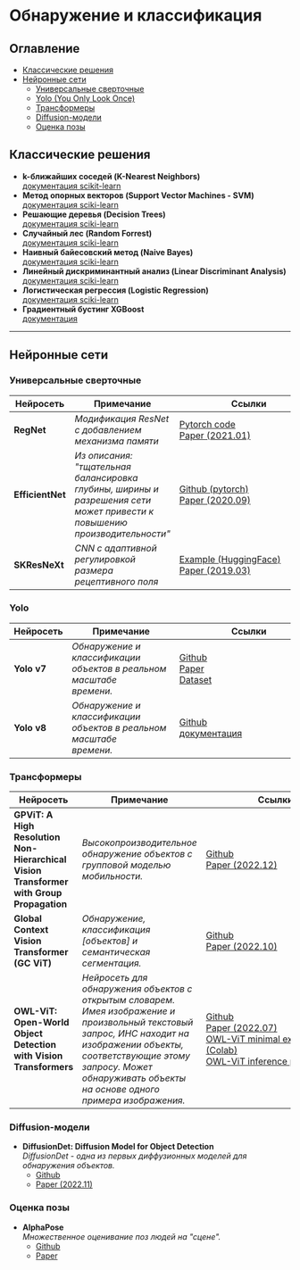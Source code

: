 # Обнаружение и классификация

## Оглавление
- [Классические решения](#Классические-решения)
- [Нейронные сети](#Нейронные-сети)
    - [Универсальные сверточные](#Универсальные-сверточные)
    - [Yolo (You Only Look Once)](#Yolo)
    - [Трансформеры](#Трансформеры)
    - [Diffusion-модели](#Diffusion-модели)
    - [Оценка позы](#Оценка-позы)
## Классические решения
- **k-ближайших соседей (K-Nearest Neighbors)**  
[документация scikit-learn](https://scikit-learn.org/stable/modules/neighbors.html)
- **Метод опорных векторов (Support Vector Machines - SVM)**  
[документация sciki-learn](https://scikit-learn.org/stable/modules/svm.html)
- **Решающие деревья (Decision Trees)**  
[документация sciki-learn](https://scikit-learn.org/stable/modules/tree.html)
- **Случайный лес (Random Forrest)**  
[документация sciki-learn](https://scikit-learn.org/stable/modules/generated/sklearn.ensemble.RandomForestClassifier.html)
- **Наивный байесовский метод (Naive Bayes)**  
[документация sciki-learn](https://scikit-learn.org/stable/modules/naive_bayes.html)
- **Линейный дискриминантный анализ (Linear Discriminant Analysis)**  
[документация sciki-learn](https://scikit-learn.org/stable/modules/generated/sklearn.discriminant_analysis.LinearDiscriminantAnalysis.html)
- **Логистическая регрессия (Logistic Regression)**  
[документация sciki-learn](https://scikit-learn.org/stable/modules/generated/sklearn.linear_model.LogisticRegression.html)
- **Градиентный бустинг XGBoost**  
[документация](https://xgboost.readthedocs.io/en/stable/)
---
## Нейронные сети
### Универсальные сверточные
| Нейросеть | Примечание |         Ссылки         |
|-----------|------------|--------|
| **RegNet** | *Модификация ResNet с добавлением механизма памяти* | [Pytorch code](https://pytorch.org/vision/main/models/regnet.html) <br/> [Paper (2021.01)](https://arxiv.org/abs/2101.00590) |
| **EfficientNet** | *Из описания: "тщательная балансировка глубины, ширины и разрешения сети может привести к повышению производительности"* | [Github (pytorch)](https://github.com/NVIDIA/DeepLearningExamples/tree/master/PyTorch/Classification/ConvNets/efficientnet) <br/> [Paper (2020.09)](https://arxiv.org/abs/1905.11946) |
| **SKResNeXt** | *CNN с адаптивной регулировкой размера рецептивного поля* | [Example (HuggingFace)](https://huggingface.co/docs/timm/models/skresnext) <br/> [Paper (2019.03)](https://arxiv.org/abs/1903.06586v2) |

### Yolo
| Нейросеть | Примечание |         Ссылки         |
|-----------|------------|--------|
| **Yolo v7** | *Обнаружение и классификации объектов в реальном масштабе времени.*          | [Github](https://github.com/wongkinyiu/yolov7) <br/> [Paper](https://arxiv.org/abs/2207.02696v1) <br/> [Dataset](https://paperswithcode.com/dataset/coco) |
| **Yolo v8** | *Обнаружение и классификации объектов в реальном масштабе времени.*          | [Github](https://github.com/ultralytics/ultralytics) <br/> [документация](https://docs.ultralytics.com/) |

### Трансформеры
| Нейросеть | Примечание |         Ссылки         |
|-----------|------------|--------|
| **GPViT: A High Resolution Non-Hierarchical Vision Transformer with Group Propagation** | *Высокопроизводительное обнаружение объектов с групповой моделью мобильности.* | [Github](https://github.com/chenhongyiyang/gpvit) <br/> [Paper (2022.12)](https://arxiv.org/pdf/2212.06795.pdf) |
| **Global Context Vision Transformer (GC ViT)** | *Обнаружение, классификация [объектов] и семантическая сегментация.* | [Github](https://github.com/NVlabs/GCViT) <br/> [Paper (2022.10)](https://arxiv.org/pdf/2206.09959.pdf) |
| **OWL-ViT: Open-World Object Detection with Vision Transformers** | *Нейросеть для обнаружения объектов с открытым словарем. Имея изображение и произвольный текстовый запрос, ИНС находит на изображении объекты, соответствующие этому запросу. Может обнаруживать объекты на основе одного примера изображения.* | [Github](https://github.com/google-research/scenic/tree/main/scenic/projects/owl_vit) <br/> [Paper (2022.07)](https://arxiv.org/abs/2205.06230) <br/> [OWL-ViT minimal example (Colab)](https://colab.research.google.com/github/google-research/scenic/blob/main/scenic/projects/owl_vit/notebooks/OWL_ViT_minimal_example.ipynb) <br/> [OWL-ViT inference playground](https://colab.research.google.com/github/google-research/scenic/blob/main/scenic/projects/owl_vit/notebooks/OWL_ViT_inference_playground.ipynb) |

### Diffusion-модели
- **DiffusionDet: Diffusion Model for Object Detection**  
*DiffusionDet - одна из первых диффузионных моделей для обнаружения объектов.*  
    - [Github](https://github.com/shoufachen/diffusiondet)
    - [Paper (2022.11)](https://arxiv.org/abs/2211.09788)
### Оценка позы
- **AlphaPose**  
*Множественное оценивание поз людей на "сцене".*  
    - [Github](https://github.com/MVIG-SJTU/AlphaPose)
    - [Paper](https://arxiv.org/abs/2211.03375)
